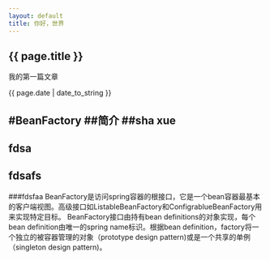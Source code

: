 ```yaml
---
layout: default
title: 你好，世界
---
```

<h2>{{ page.title }}</h2>
<p>我的第一篇文章</p>
<p>{{ page.date | date_to_string }}</p>


#BeanFactory
##简介
##sha
xue
--------
## fdsa
## fdsafs ##
###fdsfaa
BeanFactory是访问spring容器的根接口，它是一个bean容器最基本的客户端视图。高级接口如ListableBeanFactory和ConfigrablueBeanFactory用来实现特定目标。
BeanFactory接口由持有bean definitions的对象实现，每个bean definition由唯一的spring name标识。根据bean definition，factory将一个独立的被容器管理的对象（prototype design pattern)或是一个共享的单例（singleton design pattern)。
